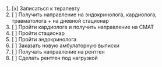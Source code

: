 1. [x] Записаться к терапевту
2. [ ] Получить направление на эндокринолога, кардиолога, травматолога + на дневной стационар
3. [ ] Пройти кардиолога и получить направление на СМАТ
4. [ ] Пройти стационар
5. [ ] Пройти эндокринолога
6. [ ] Заказать новую амбулаторную выписки
7. [ ] Получать направление на рентген 
8. [ ] Сделать рентген под нагрузкой
